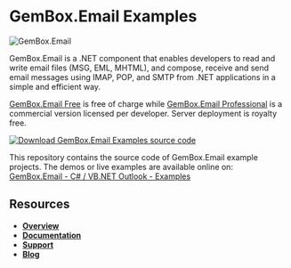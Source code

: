 # GemBox.Email Examples

![GemBox.Email](https://www.gemboxsoftware.com/images/gbe-256x256.png)

GemBox.Email is a .NET component that enables developers to read and write email files (MSG, EML, MHTML), and compose, receive and send email messages using IMAP, POP, and SMTP from .NET applications in a simple and efficient way.

[GemBox.Email Free](https://www.gemboxsoftware.com/email/free-version) is free of charge while [GemBox.Email Professional](https://www.gemboxsoftware.com/email/pricelist) is a commercial version licensed per developer. Server deployment is royalty free.

[![Download GemBox.Email Examples source code](https://www.gemboxsoftware.com/Images/download.png)](https://github.com/gemboxsoftware-dev-team/GemBox.Email.Examples/archive/master.zip)

This repository contains the source code of GemBox.Email example projects. The demos or live examples are available online on:  
[GemBox.Email - C# / VB.NET Outlook - Examples](https://www.gemboxsoftware.com/email/examples/c-sharp-vb-net-email-library/201)

## Resources
+ **[Overview](https://www.gemboxsoftware.com/email)**
+ **[Documentation](https://www.gemboxsoftware.com/email/help/html/Introduction.htm)**
+ **[Support](https://www.gemboxsoftware.com/email/support)**
+ **[Blog](https://www.gemboxsoftware.com/gembox-email)**
